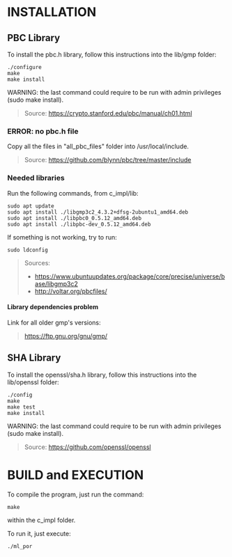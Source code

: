 # INSTALLATION

## PBC Library
To install the pbc.h library, follow this instructions into the lib/gmp folder:

```
./configure
make
make install
```

WARNING: the last command could require to be run with admin privileges (sudo make install).
> Source: https://crypto.stanford.edu/pbc/manual/ch01.html


### ERROR: no pbc.h file

Copy all the files in "all_pbc_files" folder into /usr/local/include.

> Source: https://github.com/blynn/pbc/tree/master/include

### Needed libraries
Run the following commands, from c_impl/lib:
```
sudo apt update
sudo apt install ./libgmp3c2_4.3.2+dfsg-2ubuntu1_amd64.deb
sudo apt install ./libpbc0_0.5.12_amd64.deb
sudo apt install ./libpbc-dev_0.5.12_amd64.deb
```
If something is not working, try to run:
```
sudo ldconfig
```
> Sources:
> - https://www.ubuntuupdates.org/package/core/precise/universe/base/libgmp3c2
> - http://voltar.org/pbcfiles/

#### Library dependencies problem
Link for all older gmp's versions:
> https://ftp.gnu.org/gnu/gmp/

## SHA Library
To install the openssl/sha.h library, follow this instructions into the lib/openssl folder:

```
./config
make
make test
make install
```

WARNING: the last command could require to be run with admin privileges (sudo make install).
> Source: https://github.com/openssl/openssl

# BUILD and EXECUTION
To compile the program, just run the command:
```
make
```
within the c_impl folder.

To run it, just execute:
```
./ml_por
```
